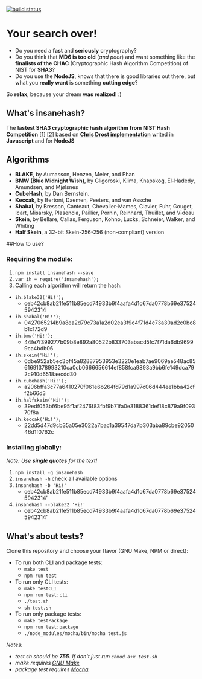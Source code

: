 [![build status](http://ci.audaci.us:8072/projects/3/status.png?ref=master)](http://ci.audaci.us:8072/projects/3?ref=master)

# Your search over!

* Do you need a **fast** and **seriously** cryptography?
* Do you think that **MD6 is too old** (*and poor*) and want something like the **finalists of the CHAC** (Cryptographic Hash Algorithm Competition) of NIST for **SHA3**?
* Do you use the **NodeJS**, knows that there is good libraries out there, but what you **really want** is something **cutting edge**?

So **relax**, because your dream **was realized**! :)

## What's **insanehash?**
The **lastest SHA3 cryptographic hash algorithm from NIST Hash Competition** [[1]](http://www.nist.gov/itl/csd/sha-100212.cfm) [[2]](http://csrc.nist.gov/groups/ST/hash/sha-3/winner_sha-3.html) based on [**Chris Drost implementation**](https://github.com/drostie/sha3-js) writed in **Javascript** and for **NodeJS**

## Algorithms

* **BLAKE**, by Aumasson, Henzen, Meier, and Phan
* **BMW (Blue Midnight Wish)**, by Gligoroski, Klima, Knapskog, El-Hadedy, Amundsen, and Mjølsnes
* **CubeHash**, by Dan Bernstein.
* **Keccak**, by Bertoni, Daemen, Peeters, and van Assche
* **Shabal**, by Bresson, Canteaut, Chevalier-Mames, Clavier, Fuhr, Gouget, Icart, Misarsky, Plasencia, Paillier, Pornin, Reinhard, Thuillet, and Videau
* **Skein**, by Bellare, Callas, Ferguson, Kohno, Lucks, Schneier, Walker, and Whiting
* **Half Skein**, a 32-bit Skein-256-256 (non-compliant) version

##How to use?

### Requiring the module:

1. `npm install insanehash --save`
2. `var ih = require('insanehash');`
3. Calling each algorithm will return the hash:
  * `ih.blake32('Hi!');` 
      * ceb42cb8ab21fe511b85ecd74933b9f4aafa4d1c67da0778b69e375245942314
  * `ih.shabal('Hi!');`
      * 0427065214b9a8ea2d79c73a1a2d02ea3f9c4f71d4c73a30ad2c0bc8b1c172d9
  * `ih.bmw('Hi!');`
      * 44fe7f399277b09b8e892a80522b833703abacd5fc7f71da6db96999ca4bdb06
  * `ih.skein('Hi!');`
      * 6dbe952ab5ec3bf45a82887953953e3220e1eab7ae9069ae548ac8561691378993210ca0cb0666656614ef858fca9893a9bb6fe149dca792c910d6518aecdd30
  * `ih.cubehash('Hi!');`
      * a206bffa3c77a6410270f061e6b264fd79d1a997c06d444ee1bba42cff2b66d3
  * `ih.halfskein('Hi!');`
      * 39edf053bf6be95f1af2476f83fbf9b71fa0e3188361def18c879a9f09370f8a
  * `ih.keccak('Hi!');`
      * 22dd5d47d9cb35a05e3022a7bac1a39547da7b303aba89cbe9205046d1f0762c

### Installing globally:

_Note: Use **single quotes** for the text!_

1. `npm install -g insanehash`
2. `insanehash -h` check all available options
3. `insanehash -b 'Hi!'`
	* ceb42cb8ab21fe511b85ecd74933b9f4aafa4d1c67da0778b69e375245942314'
4. `insanehash --blake32 'Hi!'`
	* ceb42cb8ab21fe511b85ecd74933b9f4aafa4d1c67da0778b69e375245942314'

## What's about tests?

Clone this repository and choose your flavor (GNU Make, NPM or direct):

- To run both CLI and package tests:
	- `make test`
	- `npm run test`
- To run only CLI tests:
	- `make testCLI`
	- `npm run test:cli`
	- `./test.sh`
	- `sh test.sh`
- To run only package tests:
	- `make testPackage`
	- `npm run test:package`
	- `./node_modules/mocha/bin/mocha test.js`

_Notes:_

- _test.sh should be **755**. If don't just run `chmod a+x test.sh`_
- _make requires [GNU Make](http://www.gnu.org/software/make/)_
- _package test requires [Mocha](https://github.com/mochajs/mocha)_